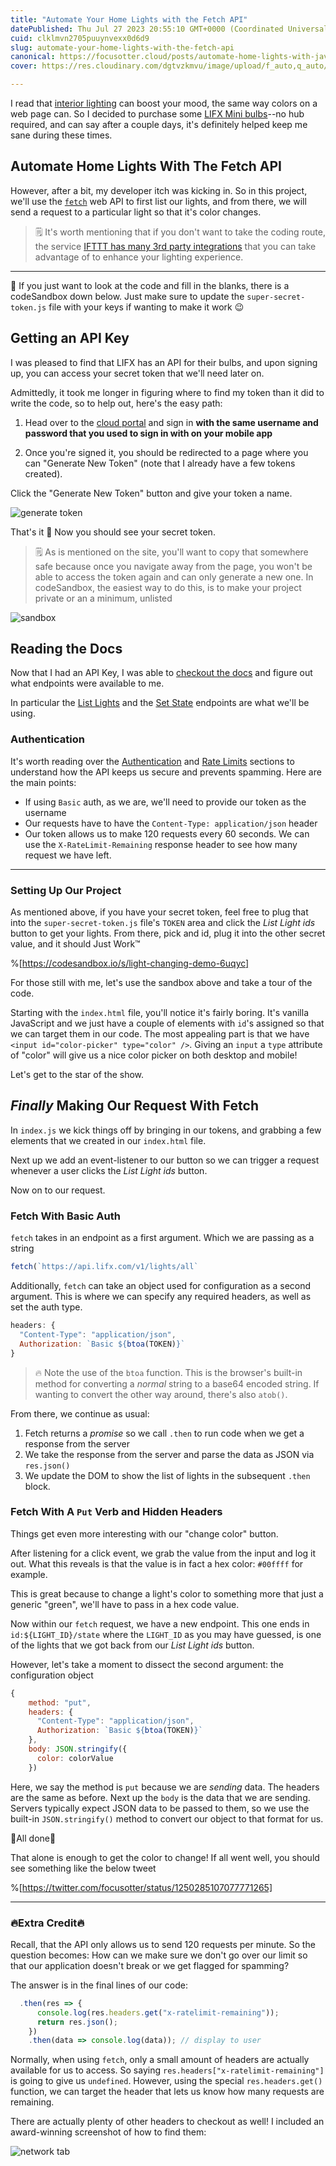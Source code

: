 ```yaml
---
title: "Automate Your Home Lights with the Fetch API"
datePublished: Thu Jul 27 2023 20:55:10 GMT+0000 (Coordinated Universal Time)
cuid: clklmvn2705puuynvexx0d6d9
slug: automate-your-home-lights-with-the-fetch-api
canonical: https://focusotter.cloud/posts/automate-home-lights-with-javascript
cover: https://res.cloudinary.com/dgtvzkmvu/image/upload/f_auto,q_auto/v1689496355/home-automation/cover_ocgv2i.png

---
```



I read that [interior lighting](https://www.google.com/search?q=indoor+color+lighting&tbm=isch) can boost your mood, the same way colors on a web page can. So I decided to purchase some [LIFX Mini bulbs](https://www.lifx.com/collections/lights/products/lifx-mini-color)--no hub required, and can say after a couple days, it's definitely helped keep me sane during these times.

<!--more-->

## Automate Home Lights With The Fetch API

However, after a bit, my developer itch was kicking in. So in this project, we'll use the [`fetch`](https://developer.mozilla.org/en-US/docs/Web/API/Fetch_API/Using_Fetch) web API to first list our lights, and from there, we will send a request to a particular light so that it's color changes.

> 🗒️ It's worth mentioning that if you don't want to take the coding route, the service [IFTTT has many 3rd party integrations](https://ifttt.com/lifx) that you can take advantage of to enhance your lighting experience.

---

🚨 If you just want to look at the code and fill in the blanks, there is a codeSandbox down below. Just make sure to update the `super-secret-token.js` file with your keys if wanting to make it work 😉

## Getting an API Key

I was pleased to find that LIFX has an API for their bulbs, and upon signing up, you can access your secret token that we'll need later on.

Admittedly, it took me longer in figuring where to find my token than it did to write the code, so to help out, here's the easy path:

1. Head over to the [cloud portal](https://cloud.lifx.com/settings) and sign in **with the same username and password that you used to sign in with on your mobile app**

2. Once you're signed it, you should be redirected to a page where you can "Generate New Token" (note that I already have a few tokens created).

Click the "Generate New Token" button and give your token a name.

![generate token](https://cdn.hashnode.com/res/hashnode/image/upload/v1628995413862/ze-_wTb7t.png)

That's it 🎉 Now you should see your secret token.

> 🗒️ As is mentioned on the site, you'll want to copy that somewhere safe because once you navigate away from the page, you won't be able to access the token again and can only generate a new one. In codeSandbox, the easiest way to do this, is to make your project private or an a minimum, unlisted

![sandbox](https://cdn.hashnode.com/res/hashnode/image/upload/v1628995415846/wiFxXV9Dv.png)

## Reading the Docs

Now that I had an API Key, I was able to [checkout the docs](https://api.developer.lifx.com/docs/authentication) and figure out what endpoints were available to me.

In particular the [List Lights](https://api.developer.lifx.com/docs/list-lights) and the [Set State](https://api.developer.lifx.com/docs/set-state) endpoints are what we'll be using.

### Authentication

It's worth reading over the [Authentication](https://api.developer.lifx.com/docs/authentication) and [Rate Limits](https://api.developer.lifx.com/docs/rate-limits) sections to understand how the API keeps us secure and prevents spamming. Here are the main points:

- If using `Basic` auth, as we are, we'll need to provide our token as the username
- Our requests have to have the `Content-Type: application/json` header
- Our token allows us to make 120 requests every 60 seconds. We can use the `X-RateLimit-Remaining` response header to see how many request we have left.

---

### Setting Up Our Project

As mentioned above, if you have your secret token, feel free to plug that into the `super-secret-token.js` file's `TOKEN` area and click the _List Light ids_ button to get your lights. From there, pick and id, plug it into the other secret value, and it should Just Work™️

%[https://codesandbox.io/s/light-changing-demo-6uqyc]

For those still with me, let's use the sandbox above and take a tour of the code.

Starting with the `index.html` file, you'll notice it's fairly boring. It's vanilla JavaScript and we just have a couple of elements with `id`'s assigned so that we can target them in our code. The most appealing part is that we have `<input id="color-picker" type="color" />`. Giving an `input` a `type` attribute of "color" will give us a nice color picker on both desktop and mobile!

Let's get to the star of the show.

## _Finally_ Making Our Request With Fetch

In `index.js` we kick things off by bringing in our tokens, and grabbing a few elements that we created in our `index.html` file.

Next up we add an event-listener to our button so we can trigger a request whenever a user clicks the _List Light ids_ button.

Now on to our request.

### Fetch With Basic Auth

`fetch` takes in an endpoint as a first argument. Which we are passing as a string

```js
fetch(`https://api.lifx.com/v1/lights/all`
```

Additionally, `fetch` can take an object used for configuration as a second argument. This is where we can specify any required headers, as well as set the auth type.

```js
headers: {
  "Content-Type": "application/json",
  Authorization: `Basic ${btoa(TOKEN)}`
}
```

> 🔥 Note the use of the `btoa` function. This is the browser's built-in method for converting a _normal_ string to a base64 encoded string. If wanting to convert the other way around, there's also `atob()`.

From there, we continue as usual:

1. Fetch returns a _promise_ so we call `.then` to run code when we get a response from the server
2. We take the response from the server and parse the data as JSON via `res.json()`
3. We update the DOM to show the list of lights in the subsequent `.then` block.

### Fetch With A `Put` Verb and Hidden Headers

Things get even more interesting with our "change color" button.

After listening for a click event, we grab the value from the input and log it out. What this reveals is that the value is in fact a hex color: `#00ffff` for example.

This is great because to change a light's color to something more that just a generic "green", we'll have to pass in a hex code value.

Now within our `fetch` request, we have a new endpoint. This one ends in `id:${LIGHT_ID}/state` where the `LIGHT_ID` as you may have guessed, is one of the lights that we got back from our _List Light ids_ button.

However, let's take a moment to dissect the second argument: the configuration object

```js
{
    method: "put",
    headers: {
      "Content-Type": "application/json",
      Authorization: `Basic ${btoa(TOKEN)}`
    },
    body: JSON.stringify({
      color: colorValue
    })
```

Here, we say the method is `put` because we are _sending_ data. The headers are the same as before. Next up the `body` is the data that we are sending. Servers typically expect JSON data to be passed to them, so we use the built-in `JSON.stringify()` method to convert our object to that format for us.

🎉All done🎉

That alone is enough to get the color to change! If all went well, you should see something like the below tweet

%[https://twitter.com/focusotter/status/1250285107077771265]

---

### 🔥Extra Credit🔥

Recall, that the API only allows us to send 120 requests per minute. So the question becomes: How can we make sure we don't go over our limit so that our application doesn't break or we get flagged for spamming?

The answer is in the final lines of our code:

```js
  .then(res => {
      console.log(res.headers.get("x-ratelimit-remaining"));
      return res.json();
    })
    .then(data => console.log(data)); // display to user
```

Normally, when using `fetch`, only a small amount of headers are actually available for us to access. So saying `res.headers["x-ratelimit-remaining"]` is going to give us `undefined`. However, using the special `res.headers.get()` function, we can target the header that lets us know how many requests are remaining.

There are actually plenty of other headers to checkout as well! I included an award-winning screenshot of how to find them:

![network tab](https://cdn.hashnode.com/res/hashnode/image/upload/v1628995417865/hSkZSgvWs.png)
